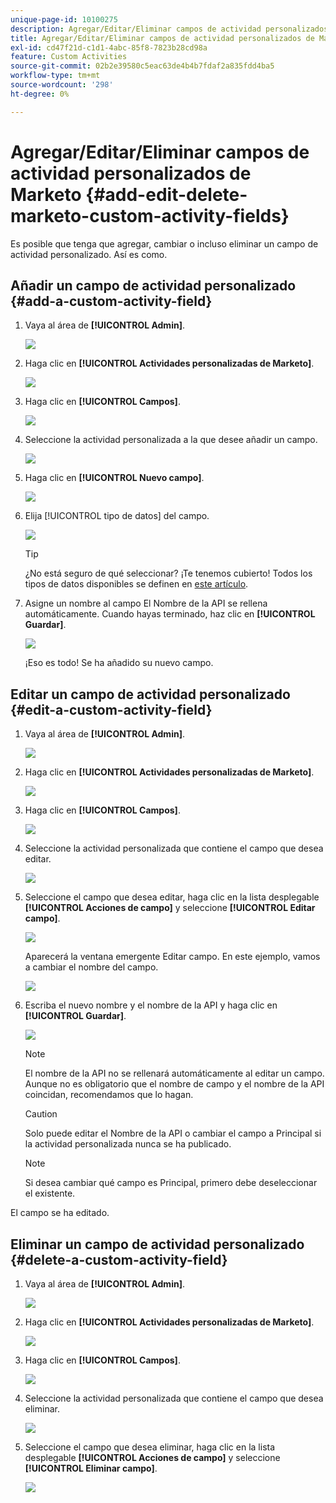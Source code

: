 ```yaml
---
unique-page-id: 10100275
description: Agregar/Editar/Eliminar campos de actividad personalizados de Marketo - Documentos de Marketo - Documentación del producto
title: Agregar/Editar/Eliminar campos de actividad personalizados de Marketo
exl-id: cd47f21d-c1d1-4abc-85f8-7823b28cd98a
feature: Custom Activities
source-git-commit: 02b2e39580c5eac63de4b4b7fdaf2a835fdd4ba5
workflow-type: tm+mt
source-wordcount: '298'
ht-degree: 0%

---
```


# Agregar/Editar/Eliminar campos de actividad personalizados de Marketo {#add-edit-delete-marketo-custom-activity-fields}

Es posible que tenga que agregar, cambiar o incluso eliminar un campo de actividad personalizado. Así es como.

## Añadir un campo de actividad personalizado {#add-a-custom-activity-field}

1. Vaya al área de **[!UICONTROL Admin]**.

   ![](assets/add-edit-delete-marketo-custom-activity-fields-1.png)

1. Haga clic en **[!UICONTROL Actividades personalizadas de Marketo]**.

   ![](assets/add-edit-delete-marketo-custom-activity-fields-2.png)

1. Haga clic en **[!UICONTROL Campos]**.

   ![](assets/add-edit-delete-marketo-custom-activity-fields-3.png)

1. Seleccione la actividad personalizada a la que desee añadir un campo.

   ![](assets/add-edit-delete-marketo-custom-activity-fields-4.png)

1. Haga clic en **[!UICONTROL Nuevo campo]**.

   ![](assets/add-edit-delete-marketo-custom-activity-fields-5.png)

1. Elija [!UICONTROL tipo de datos] del campo.

   ![](assets/add-edit-delete-marketo-custom-activity-fields-6.png)

   >[!TIP]
   >
   >¿No está seguro de qué seleccionar? ¡Te tenemos cubierto! Todos los tipos de datos disponibles se definen en [este artículo](/help/marketo/product-docs/administration/field-management/custom-field-type-glossary.md).

1. Asigne un nombre al campo El Nombre de la API se rellena automáticamente. Cuando hayas terminado, haz clic en **[!UICONTROL Guardar]**.

   ![](assets/add-edit-delete-marketo-custom-activity-fields-7.png)

   ¡Eso es todo! Se ha añadido su nuevo campo.

## Editar un campo de actividad personalizado {#edit-a-custom-activity-field}

1. Vaya al área de **[!UICONTROL Admin]**.

   ![](assets/add-edit-delete-marketo-custom-activity-fields-8.png)

1. Haga clic en **[!UICONTROL Actividades personalizadas de Marketo]**.

   ![](assets/add-edit-delete-marketo-custom-activity-fields-9.png)

1. Haga clic en **[!UICONTROL Campos]**.

   ![](assets/add-edit-delete-marketo-custom-activity-fields-10.png)

1. Seleccione la actividad personalizada que contiene el campo que desea editar.

   ![](assets/add-edit-delete-marketo-custom-activity-fields-11.png)

1. Seleccione el campo que desea editar, haga clic en la lista desplegable **[!UICONTROL Acciones de campo]** y seleccione **[!UICONTROL Editar campo]**.

   ![](assets/add-edit-delete-marketo-custom-activity-fields-12.png)

   Aparecerá la ventana emergente Editar campo. En este ejemplo, vamos a cambiar el nombre del campo.

   ![](assets/add-edit-delete-marketo-custom-activity-fields-13.png)

1. Escriba el nuevo nombre y el nombre de la API y haga clic en **[!UICONTROL Guardar]**.

   ![](assets/add-edit-delete-marketo-custom-activity-fields-14.png)

   >[!NOTE]
   >
   >El nombre de la API no se rellenará automáticamente al editar un campo. Aunque no es obligatorio que el nombre de campo y el nombre de la API coincidan, recomendamos que lo hagan.

   >[!CAUTION]
   >
   >Solo puede editar el Nombre de la API o cambiar el campo a Principal si la actividad personalizada nunca se ha publicado.

   >[!NOTE]
   >
   >Si desea cambiar qué campo es Principal, primero debe deseleccionar el existente.

El campo se ha editado.

## Eliminar un campo de actividad personalizado {#delete-a-custom-activity-field}

1. Vaya al área de **[!UICONTROL Admin]**.

   ![](assets/add-edit-delete-marketo-custom-activity-fields-15.png)

1. Haga clic en **[!UICONTROL Actividades personalizadas de Marketo]**.

   ![](assets/add-edit-delete-marketo-custom-activity-fields-16.png)

1. Haga clic en **[!UICONTROL Campos]**.

   ![](assets/add-edit-delete-marketo-custom-activity-fields-17.png)

1. Seleccione la actividad personalizada que contiene el campo que desea eliminar.

   ![](assets/add-edit-delete-marketo-custom-activity-fields-18.png)

1. Seleccione el campo que desea eliminar, haga clic en la lista desplegable **[!UICONTROL Acciones de campo]** y seleccione **[!UICONTROL Eliminar campo]**.

   ![](assets/add-edit-delete-marketo-custom-activity-fields-19.png)
